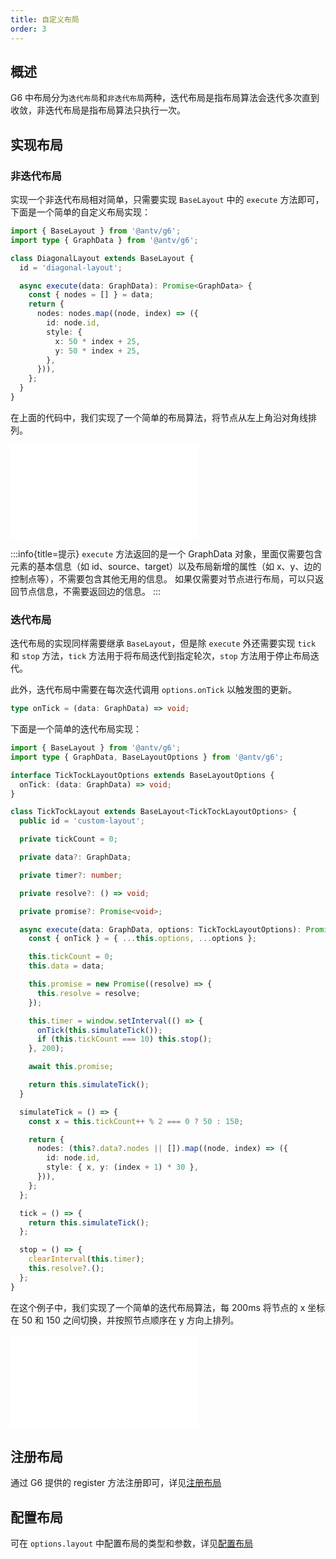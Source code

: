 ```yaml
---
title: 自定义布局
order: 3
---
```


## 概述

G6 中布局分为`迭代布局`和`非迭代布局`两种，迭代布局是指布局算法会迭代多次直到收敛，非迭代布局是指布局算法只执行一次。

## 实现布局

### 非迭代布局

实现一个非迭代布局相对简单，只需要实现 `BaseLayout` 中的 `execute` 方法即可，下面是一个简单的自定义布局实现：

```typescript
import { BaseLayout } from '@antv/g6';
import type { GraphData } from '@antv/g6';

class DiagonalLayout extends BaseLayout {
  id = 'diagonal-layout';

  async execute(data: GraphData): Promise<GraphData> {
    const { nodes = [] } = data;
    return {
      nodes: nodes.map((node, index) => ({
        id: node.id,
        style: {
          x: 50 * index + 25,
          y: 50 * index + 25,
        },
      })),
    };
  }
}
```

在上面的代码中，我们实现了一个简单的布局算法，将节点从左上角沿对角线排列。

<embed src="@/docs/manual/custom-extension-common/layout/non-iterative-layout.md"></embed>

:::info{title=提示}
`execute` 方法返回的是一个 GraphData 对象，里面仅需要包含元素的基本信息（如 id、source、target）以及布局新增的属性（如 x、y、边的控制点等），不需要包含其他无用的信息。
如果仅需要对节点进行布局，可以只返回节点信息，不需要返回边的信息。
:::

### 迭代布局

迭代布局的实现同样需要继承 `BaseLayout`，但是除 `execute` 外还需要实现 `tick` 和 `stop` 方法，`tick` 方法用于将布局迭代到指定轮次，`stop` 方法用于停止布局迭代。

此外，迭代布局中需要在每次迭代调用 `options.onTick` 以触发图的更新。

```typescript
type onTick = (data: GraphData) => void;
```

下面是一个简单的迭代布局实现：

```typescript
import { BaseLayout } from '@antv/g6';
import type { GraphData, BaseLayoutOptions } from '@antv/g6';

interface TickTockLayoutOptions extends BaseLayoutOptions {
  onTick: (data: GraphData) => void;
}

class TickTockLayout extends BaseLayout<TickTockLayoutOptions> {
  public id = 'custom-layout';

  private tickCount = 0;

  private data?: GraphData;

  private timer?: number;

  private resolve?: () => void;

  private promise?: Promise<void>;

  async execute(data: GraphData, options: TickTockLayoutOptions): Promise<GraphData> {
    const { onTick } = { ...this.options, ...options };

    this.tickCount = 0;
    this.data = data;

    this.promise = new Promise((resolve) => {
      this.resolve = resolve;
    });

    this.timer = window.setInterval(() => {
      onTick(this.simulateTick());
      if (this.tickCount === 10) this.stop();
    }, 200);

    await this.promise;

    return this.simulateTick();
  }

  simulateTick = () => {
    const x = this.tickCount++ % 2 === 0 ? 50 : 150;

    return {
      nodes: (this?.data?.nodes || []).map((node, index) => ({
        id: node.id,
        style: { x, y: (index + 1) * 30 },
      })),
    };
  };

  tick = () => {
    return this.simulateTick();
  };

  stop = () => {
    clearInterval(this.timer);
    this.resolve?.();
  };
}
```

在这个例子中，我们实现了一个简单的迭代布局算法，每 200ms 将节点的 x 坐标在 50 和 150 之间切换，并按照节点顺序在 y 方向上排列。

<embed src="@/docs/manual/custom-extension-common/layout/iterative-layout.md"></embed>

## 注册布局

通过 G6 提供的 register 方法注册即可，详见[注册布局](/manual/layout/overview#注册布局)

## 配置布局

可在 `options.layout` 中配置布局的类型和参数，详见[配置布局](/manual/layout/overview#配置布局)
